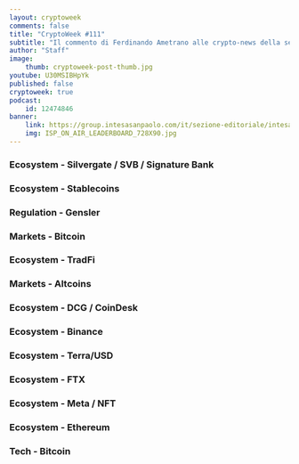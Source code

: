 ```yaml
---
layout: cryptoweek
comments: false
title: "CryptoWeek #111"
subtitle: "Il commento di Ferdinando Ametrano alle crypto-news della settimana" 
author: "Staff"
image:
    thumb: cryptoweek-post-thumb.jpg
youtube: U30MSIBHpYk
published: false
cryptoweek: true
podcast:
    id: 12474846
banner:
    link: https://group.intesasanpaolo.com/it/sezione-editoriale/intesa-sanpaolo-on-air?utm_campaign=GoldInstitute&utm_source=GoldInstitute&utm_medium=Banner_CPM&utm_content=DisplayAwareness&utm_term=GoldInstitute_Banner_CPM_GoldInstitute_
    img: ISP_ON_AIR_LEADERBOARD_728X90.jpg
---
```



### Ecosystem - Silvergate / SVB / Signature Bank

### Ecosystem - Stablecoins

### Regulation - Gensler

### Markets - Bitcoin

### Ecosystem - TradFi

### Markets - Altcoins

### Ecosystem - DCG / CoinDesk

### Ecosystem - Binance

### Ecosystem - Terra/USD

### Ecosystem - FTX

### Ecosystem - Meta / NFT

### Ecosystem - Ethereum

### Tech - Bitcoin
